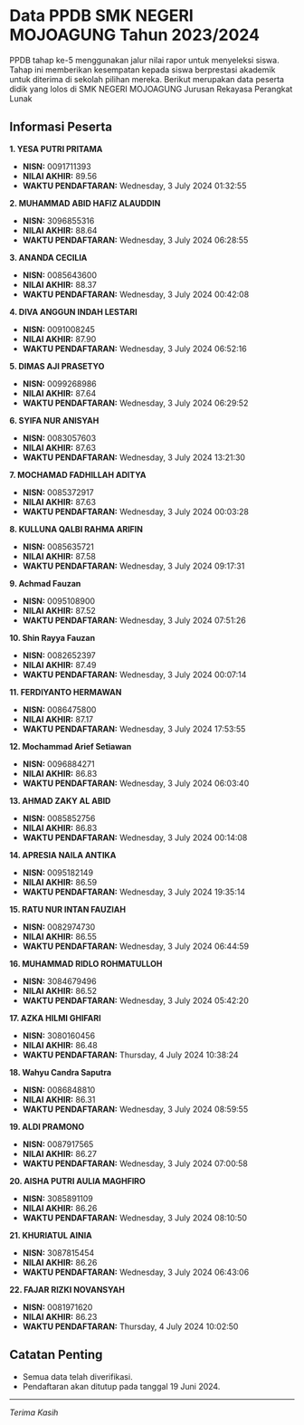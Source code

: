 # Data PPDB SMK NEGERI MOJOAGUNG Tahun 2023/2024
PPDB tahap ke-5 menggunakan jalur nilai rapor untuk menyeleksi siswa. Tahap ini memberikan kesempatan kepada siswa berprestasi akademik untuk diterima di sekolah pilihan mereka. 
Berikut merupakan data peserta didik yang lolos di SMK NEGERI MOJOAGUNG Jurusan Rekayasa Perangkat Lunak

## Informasi Peserta 
**1. YESA PUTRI PRITAMA**
- **NISN:** 0091711393
- **NILAI AKHIR:** 89.56
- **WAKTU PENDAFTARAN:** Wednesday, 3 July 2024 01:32:55

**2. MUHAMMAD ABID HAFIZ ALAUDDIN**
- **NISN:** 3096855316
- **NILAI AKHIR:** 88.64
- **WAKTU PENDAFTARAN:** Wednesday, 3 July 2024 06:28:55

**3. ANANDA CECILIA**
- **NISN:** 0085643600
- **NILAI AKHIR:** 88.37
- **WAKTU PENDAFTARAN:** Wednesday, 3 July 2024 00:42:08

**4. DIVA ANGGUN INDAH LESTARI**
- **NISN:** 0091008245
- **NILAI AKHIR:** 87.90
- **WAKTU PENDAFTARAN:** Wednesday, 3 July 2024 06:52:16

**5. DIMAS AJI PRASETYO**
- **NISN:** 0099268986
- **NILAI AKHIR:** 87.64
- **WAKTU PENDAFTARAN:** Wednesday, 3 July 2024 06:29:52

**6. SYIFA NUR ANISYAH**
- **NISN:** 0083057603
- **NILAI AKHIR:** 87.63
- **WAKTU PENDAFTARAN:** Wednesday, 3 July 2024 13:21:30

**7. MOCHAMAD FADHILLAH ADITYA**
- **NISN:** 0085372917
- **NILAI AKHIR:** 87.63
- **WAKTU PENDAFTARAN:** Wednesday, 3 July 2024 00:03:28

**8. KULLUNA QALBI RAHMA ARIFIN**
- **NISN:** 0085635721
- **NILAI AKHIR:** 87.58
- **WAKTU PENDAFTARAN:** Wednesday, 3 July 2024 09:17:31

**9. Achmad Fauzan**
- **NISN:** 0095108900
- **NILAI AKHIR:** 87.52
- **WAKTU PENDAFTARAN:** Wednesday, 3 July 2024 07:51:26

**10. Shin Rayya Fauzan**
- **NISN:** 0082652397
- **NILAI AKHIR:** 87.49
- **WAKTU PENDAFTARAN:** Wednesday, 3 July 2024 00:07:14

**11. FERDIYANTO HERMAWAN**
- **NISN:** 0086475800
- **NILAI AKHIR:** 87.17
- **WAKTU PENDAFTARAN:** Wednesday, 3 July 2024 17:53:55

**12. Mochammad Arief Setiawan**
- **NISN:** 0096884271
- **NILAI AKHIR:** 86.83
- **WAKTU PENDAFTARAN:** Wednesday, 3 July 2024 06:03:40

**13. AHMAD ZAKY AL ABID**
- **NISN:** 0085852756
- **NILAI AKHIR:** 86.83
- **WAKTU PENDAFTARAN:** Wednesday, 3 July 2024 00:14:08

**14. APRESIA NAILA ANTIKA**
- **NISN:** 0095182149
- **NILAI AKHIR:** 86.59
- **WAKTU PENDAFTARAN:** Wednesday, 3 July 2024 19:35:14

**15. RATU NUR INTAN FAUZIAH**
- **NISN:** 0082974730
- **NILAI AKHIR:** 86.55
- **WAKTU PENDAFTARAN:** Wednesday, 3 July 2024 06:44:59

**16. MUHAMMAD RIDLO ROHMATULLOH**
- **NISN:** 3084679496
- **NILAI AKHIR:** 86.52
- **WAKTU PENDAFTARAN:** Wednesday, 3 July 2024 05:42:20

**17. AZKA HILMI GHIFARI**
- **NISN:** 3080160456
- **NILAI AKHIR:** 86.48
- **WAKTU PENDAFTARAN:** Thursday, 4 July 2024 10:38:24

**18. Wahyu Candra Saputra**
- **NISN:** 0086848810
- **NILAI AKHIR:** 86.31
- **WAKTU PENDAFTARAN:** Wednesday, 3 July 2024 08:59:55

**19. ALDI PRAMONO**
- **NISN:** 0087917565
- **NILAI AKHIR:** 86.27
- **WAKTU PENDAFTARAN:** Wednesday, 3 July 2024 07:00:58

**20. AISHA PUTRI AULIA MAGHFIRO**
- **NISN:** 3085891109
- **NILAI AKHIR:** 86.26
- **WAKTU PENDAFTARAN:** Wednesday, 3 July 2024 08:10:50

**21. KHURIATUL AINIA**
- **NISN:** 3087815454
- **NILAI AKHIR:** 86.26
- **WAKTU PENDAFTARAN:** Wednesday, 3 July 2024 06:43:06

**22. FAJAR RIZKI NOVANSYAH**
- **NISN:** 0081971620
- **NILAI AKHIR:** 86.23
- **WAKTU PENDAFTARAN:** Thursday, 4 July 2024 10:02:50

## Catatan Penting

- Semua data telah diverifikasi.
- Pendaftaran akan ditutup pada tanggal 19 Juni 2024.
---
_Terima Kasih_